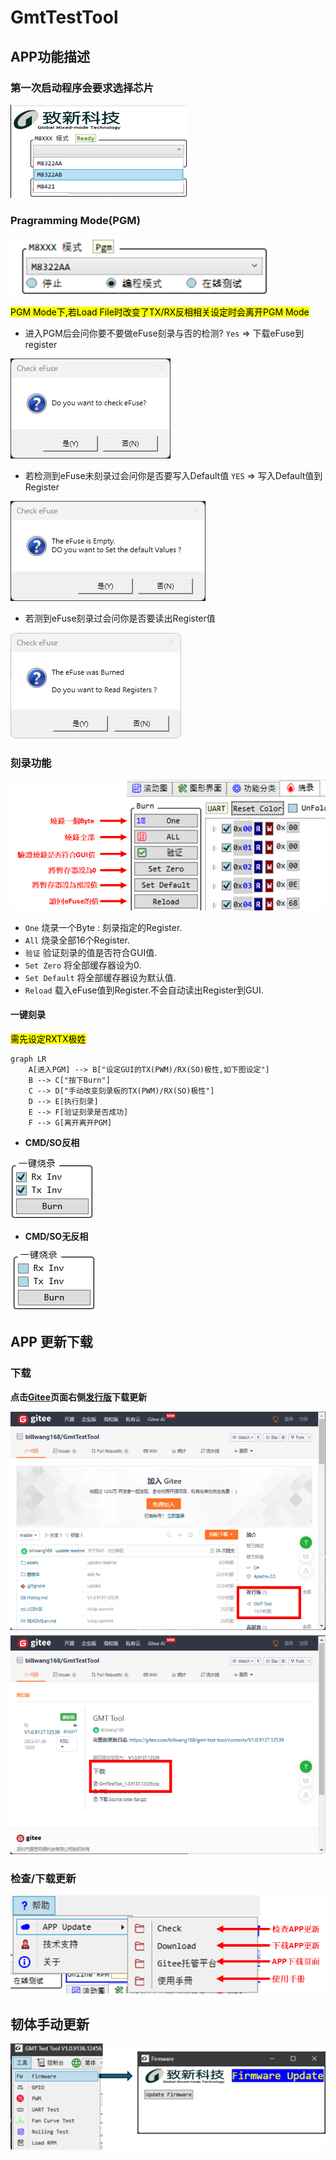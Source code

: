# GmtTestTool

## APP功能描述

### 第一次启动程序会要求选择芯片

![Select_Chip](assets/SelectChip.png)

### Pragramming Mode(PGM)

![Enter PGM Mode](assets/Enter_PGM.png)

<mark>PGM Mode下,若Load File时改变了TX/RX反相相关设定时会离开PGM Mode</mark>

- 进入PGM后会问你要不要做eFuse刻录与否的检测?
  `Yes` => 下载eFuse到register

![Confirm_CheckeFuse](assets/Confirm_CheckeFuse.png)

- 若检测到eFuse未刻录过会问你是否要写入Default值
 `YES` => 写入Default值到Register

![Confirm_SetDefaultValues](assets/Confirm_SetDefaultValues.png)

- 若测到eFuse刻录过会问你是否要读出Register值

![Confirm_ReadReloadRegister](assets/Confirm_ReadReloadRegister.png)

### 刻录功能

![Burn_Pag](assets/Burn_Page.png)

- `One`
  烧录一个Byte : 刻录指定的Register.
- `All`
  烧录全部16个Register.
- `验证`
  验证刻录的值是否符合GUI值.
- `Set Zero`
  将全部缓存器设为0.
- `Set Default`
  将全部缓存器设为默认值.
- `Reload`
  载入eFuse值到Register.不会自动读出Register到GUI.

#### 一键刻录

<mark>需先设定RXTX极姓</mark>

```mermaid
graph LR
    A[进入PGM] --> B["设定GUI的TX(PWM)/RX(SO)极性,如下图设定"]
    B --> C["按下Burn"]
    C --> D["手动改变刻录板的TX(PWM)/RX(SO)极性"]
    D --> E[执行刻录]
    E --> F[验证刻录是否成功]
    F --> G[离开离开PGM]
```

- **CMD/SO反相**

![UART INV](assets/UART_INV.png)

- **CMD/SO无反相**

![UART_NORMAL](assets/UART_NORMAL.png)

## APP 更新下载

### 下载

**点击[Gitee](https://gitee.com/billwang168/gmt-test-tool)页面右侧[发行版](https://gitee.com/billwang168/gmt-test-tool/releases)下载更新**

![APP_DOWNLOAD](assets/APP_DOWNLOAD.png)

### 检查/下载更新

![Check_App_Update](assets/Check_App_Update.png)

## 韧体手动更新

![Firmware_Update](assets/Firmware_Update.png)
